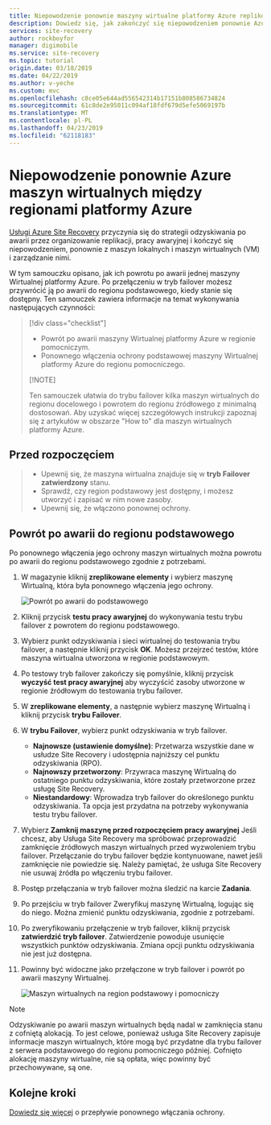 ```yaml
---
title: Niepowodzenie ponownie maszyny wirtualne platformy Azure replikowane do regionu pomocniczego platformy Azure w celu odzyskiwania po awarii przy użyciu usługi Azure Site Recovery.
description: Dowiedz się, jak zakończyć się niepowodzeniem ponownie Azure maszyn wirtualnych przy użyciu usługi Azure Site Recovery.
services: site-recovery
author: rockboyfor
manager: digimobile
ms.service: site-recovery
ms.topic: tutorial
origin.date: 03/18/2019
ms.date: 04/22/2019
ms.author: v-yeche
ms.custom: mvc
ms.openlocfilehash: c8ce05e644ad556542314b17151b808586734824
ms.sourcegitcommit: 61c8de2e95011c094af18fdf679d5efe5069197b
ms.translationtype: MT
ms.contentlocale: pl-PL
ms.lasthandoff: 04/23/2019
ms.locfileid: "62118183"
---
```

# <a name="fail-back-azure-vms-between-azure-regions"></a>Niepowodzenie ponownie Azure maszyn wirtualnych między regionami platformy Azure

[Usługi Azure Site Recovery](site-recovery-overview.md) przyczynia się do strategii odzyskiwania po awarii przez organizowanie replikacji, pracy awaryjnej i kończyć się niepowodzeniem, ponownie z maszyn lokalnych i maszyn wirtualnych (VM) i zarządzanie nimi.

W tym samouczku opisano, jak ich powrotu po awarii jednej maszyny Wirtualnej platformy Azure. Po przełączeniu w tryb failover możesz przywrócić ją po awarii do regionu podstawowego, kiedy stanie się dostępny. Ten samouczek zawiera informacje na temat wykonywania następujących czynności:

> [!div class="checklist"]
> 
> * Powrót po awarii maszyny Wirtualnej platformy Azure w regionie pomocniczym.
> * Ponownego włączenia ochrony podstawowej maszyny Wirtualnej platformy Azure do regionu pomocniczego.
> 
> [!NOTE]
> 
> Ten samouczek ułatwia do trybu failover kilka maszyn wirtualnych do regionu docelowego i powrotem do regionu źródłowego z minimalną dostosowań. Aby uzyskać więcej szczegółowych instrukcji zapoznaj się z artykułów w obszarze "How to" dla maszyn wirtualnych platformy Azure.

## <a name="before-you-start"></a>Przed rozpoczęciem

> * Upewnij się, że maszyna wirtualna znajduje się w **tryb Failover zatwierdzony** stanu.
> * Sprawdź, czy region podstawowy jest dostępny, i możesz utworzyć i zapisać w nim nowe zasoby.
> * Upewnij się, że włączono ponownej ochrony.

## <a name="fail-back-to-the-primary-region"></a>Powrót po awarii do regionu podstawowego

Po ponownego włączenia jego ochrony maszyn wirtualnych można powrotu po awarii do regionu podstawowego zgodnie z potrzebami.

1. W magazynie kliknij **zreplikowane elementy** i wybierz maszynę Wirtualną, która była ponownego włączenia jego ochrony.

    ![Powrót po awarii do podstawowego](./media/site-recovery-azure-to-azure-failback/azure-to-azure-failback.png)

3. Kliknij przycisk **testu pracy awaryjnej** do wykonywania testu trybu failover z powrotem do regionu podstawowego.
4. Wybierz punkt odzyskiwania i sieci wirtualnej do testowania trybu failover, a następnie kliknij przycisk **OK**. Możesz przejrzeć testów, które maszyna wirtualna utworzona w regionie podstawowym.
5. Po testowy tryb failover zakończy się pomyślnie, kliknij przycisk **wyczyść test pracy awaryjnej** aby wyczyścić zasoby utworzone w regionie źródłowym do testowania trybu failover.
6. W **zreplikowane elementy**, a następnie wybierz maszynę Wirtualną i kliknij przycisk **trybu Failover**.
7. W **trybu Failover**, wybierz punkt odzyskiwania w tryb failover.
    - **Najnowsze (ustawienie domyślne)**: Przetwarza wszystkie dane w usłudze Site Recovery i udostępnia najniższy cel punktu odzyskiwania (RPO).
    - **Najnowszy przetworzony**: Przywraca maszynę Wirtualną do ostatniego punktu odzyskiwania, które zostały przetworzone przez usługę Site Recovery.
    - **Niestandardowy**: Wprowadza tryb failover do określonego punktu odzyskiwania. Ta opcja jest przydatna na potrzeby wykonywania testu trybu failover.

8. Wybierz **Zamknij maszynę przed rozpoczęciem pracy awaryjnej** Jeśli chcesz, aby Usługa Site Recovery ma spróbować przeprowadzić zamknięcie źródłowych maszyn wirtualnych przed wyzwoleniem trybu failover. Przełączanie do trybu failover będzie kontynuowane, nawet jeśli zamknięcie nie powiedzie się. Należy pamiętać, że usługa Site Recovery nie usuwaj źródła po włączeniu trybu failover.
9. Postęp przełączania w tryb failover można śledzić na karcie **Zadania**.
10. Po przejściu w tryb failover Zweryfikuj maszynę Wirtualną, logując się do niego. Można zmienić punktu odzyskiwania, zgodnie z potrzebami.
11. Po zweryfikowaniu przełączenie w tryb failover, kliknij przycisk **zatwierdzić tryb failover**. Zatwierdzenie powoduje usunięcie wszystkich punktów odzyskiwania. Zmiana opcji punktu odzyskiwania nie jest już dostępna.
12. Powinny być widoczne jako przełączone w tryb failover i powrót po awarii maszyny Wirtualnej.

    ![Maszyn wirtualnych na region podstawowy i pomocniczy](./media/site-recovery-azure-to-azure-failback/azure-to-azure-failback-vm-view.png)

> [!NOTE]
> Odzyskiwanie po awarii maszyn wirtualnych będą nadal w zamknięcia stanu z cofniętą alokacją. To jest celowe, ponieważ usługa Site Recovery zapisuje informacje maszyn wirtualnych, które mogą być przydatne dla trybu failover z serwera podstawowego do regionu pomocniczego później. Cofnięto alokację maszyny wirtualne, nie są opłata, więc powinny być przechowywane, są one.

## <a name="next-steps"></a>Kolejne kroki

[Dowiedz się więcej](azure-to-azure-how-to-reprotect.md#what-happens-during-reprotection) o przepływie ponownego włączania ochrony.

<!--Update_Description: new articles on azure to azure tutorial failback -->
<!--ms.date: 04/22/2019-->